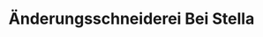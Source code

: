 ---
title: "Änderungsschneiderei Bei Stella"
url: /koeln/aenderungsschneiderei-bei-stella/
shop: Schneiderei
---